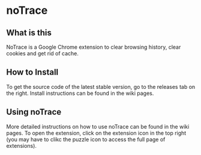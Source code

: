 # noTrace

## What is this
NoTrace is a Google Chrome extension to clear browsing history, clear cookies and get rid of cache. 

## How to Install
To get the source code of the latest stable version, go to the releases tab on the right. Install instructions can be found in the wiki pages.

## Using noTrace 
More detailed instructions on how to use noTrace can be found in the wiki pages. To open the extension, click on the extension icon in the top right (you may have to clikc the puzzle icon to access the full page of extensions). 
